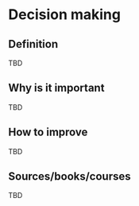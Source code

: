 # Decision making

## Definition

TBD

## Why is it important

TBD

## How to improve

TBD

## Sources/books/courses

TBD
